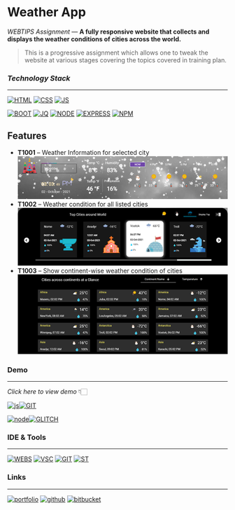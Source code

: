
# Weather App   

_WEBTIPS Assignment_  —  **A fully responsive website that collects and displays the weather conditions of cities across the world.**

>    This is a progressive assignment which allows one to tweak the website
    at various stages covering the topics covered in training plan.

### _Technology Stack_
---

[![HTML](https://img.shields.io/badge/HTML5-E34F26?style=for-the-badge&logo=html5&logoColor=white)]() [![CSS](https://img.shields.io/badge/CSS3-1572B6?style=for-the-badge&logo=css3&logoColor=white)]() [![JS](https://img.shields.io/badge/JavaScript-F7DF1E?style=for-the-badge&logo=javascript&logoColor=black)]() 

[![BOOT](https://img.shields.io/badge/Bootstrap-563D7C?style=for-the-badge&logo=bootstrap&logoColor=white)]() [![JQ](https://img.shields.io/badge/jQuery-0769AD?style=for-the-badge&logo=jquery&logoColor=white)]() [![NODE](https://img.shields.io/badge/Node.js-43853D?style=for-the-badge&logo=node.js&logoColor=white)]() [![EXPRESS](https://img.shields.io/badge/Express.js-000000?style=for-the-badge&logo=express&logoColor=white)]() [![NPM](https://img.shields.io/badge/npm-CB3837?style=for-the-badge&logo=npm&logoColor=white
)]()

  
## Features


- **T1001** – Weather Information for selected city 
![Top Section](https://github.com/OSNaren/WeatherApp/blob/main/assets/img/SS1.png?raw=true)
- **T1002** – Weather condition for all listed cities 
![Middle Section](https://github.com/OSNaren/WeatherApp/blob/main/assets/img/SS2.png?raw=true)
- **T1003** – Show continent-wise weather condition of cities
![Bottom Section](https://github.com/OSNaren/WeatherApp/blob/main/assets/img/SS3.png?raw=true)

  
### Demo
---
*Click here to view demo* 👇🏻

[![js][js-shield]][js-url][![GIT](https://img.shields.io/badge/GitHub-100000?style=for-the-badge&logo=github&logoColor=white)]()

[![node][node-shield]][node-url][![GLITCH](https://img.shields.io/badge/Glitch-2800ff?style=for-the-badge&logo=glitch&logoColor=white)]()

[js-shield]: https://img.shields.io/badge/WeatherAPP-grey?style=for-the-badge&logo=javascript
[js-url]: https://osnaren.github.io/WeatherApp
[node-shield]: https://img.shields.io/badge/WeatherAPP-grey?style=for-the-badge&logo=node.js
[node-url]: https://deluxe-fuchsia-talon.glitch.me/


### IDE & Tools
---
[![WEBS](https://img.shields.io/badge/WebStorm-000000?style=for-the-badge&logo=WebStorm&logoColor=white)]() [![VSC](https://img.shields.io/badge/VS_Code-0078D4?style=for-the-badge&logo=visual%20studio%20code&logoColor=white)]() [![GIT](https://img.shields.io/badge/Git-F05032?style=for-the-badge&logo=git&logoColor=white
)]() [![ST](https://img.shields.io/badge/Sourcetree-%230170FE?style=for-the-badge
)]()

### Links
---
[![portfolio](https://img.shields.io/badge/my_portfolio-blue?style=for-the-badge&logo=ko-fi&logoColor=white)](https://osnaren.myportfolio.com/)  [![github](https://img.shields.io/badge/GitHub-100000?style=for-the-badge&logo=github&logoColor=white)](https://github.com/OSNaren/WeatherApp)           [![bitbucket](https://img.shields.io/badge/Bitbucket-330F63?style=for-the-badge&logo=bitbucket&logoColor=white)](https://bitbucket.org/osnaren/osnaren_webtips_assignments) 

